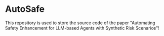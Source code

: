# AutoSafe
This repository is used to store the source code of the paper "Automating Safety Enhancement for LLM-based Agents with Synthetic Risk Scenarios"!
